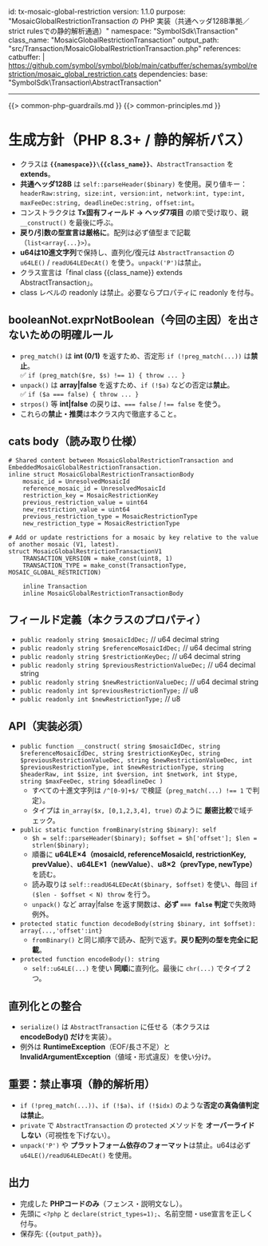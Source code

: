 id: tx-mosaic-global-restriction
version: 1.1.0
purpose: "MosaicGlobalRestrictionTransaction の PHP 実装（共通ヘッダ128B準拠／strict rulesでの静的解析通過）"
namespace: "SymbolSdk\\Transaction"
class_name: "MosaicGlobalRestrictionTransaction"
output_path: "src/Transaction/MosaicGlobalRestrictionTransaction.php"
references:
  catbuffer: |
    https://github.com/symbol/symbol/blob/main/catbuffer/schemas/symbol/restriction/mosaic_global_restriction.cats
dependencies:
  base:   "SymbolSdk\\Transaction\\AbstractTransaction"

---
{{> common-php-guardrails.md }}
{{> common-principles.md }}

# 生成方針（PHP 8.3+ / 静的解析パス）
- クラスは **`{{namespace}}\{{class_name}}`**、`AbstractTransaction` を **extends**。
- **共通ヘッダ128B** は `self::parseHeader($binary)` を使用。戻り値キー：
  `headerRaw:string, size:int, version:int, network:int, type:int, maxFeeDec:string, deadlineDec:string, offset:int`。
- コンストラクタは **Tx固有フィールド → ヘッダ7項目** の順で受け取り、親 `__construct()` を最後に呼ぶ。
- **戻り/引数の型宣言は厳格に**。配列は必ず値型まで記載（`list<array{...}>`）。
- **u64は10進文字列**で保持し、直列化/復元は `AbstractTransaction` の `u64LE()` / `readU64LEDecAt()` を使う。`unpack('P')`は禁止。
- クラス宣言は「final class {{class_name}} extends AbstractTransaction」。
- class レベルの readonly は禁止。必要ならプロパティに readonly を付与。

## booleanNot.exprNotBoolean（今回の主因）を出さないための明確ルール
- `preg_match()` は **int (0/1)** を返すため、否定形 `if (!preg_match(...))` は**禁止**。  
  ✅ `if (preg_match($re, $s) !== 1) { throw ... }`
- `unpack()` は **array|false** を返すため、`if (!$a)` などの否定は**禁止**。  
  ✅ `if ($a === false) { throw ... }`
- `strpos()` 等 **int|false** の戻りは、`=== false` / `!== false` を使う。
- これらの**禁止・推奨**は本クラス内で徹底すること。

## cats body（読み取り仕様）
```cats
# Shared content between MosaicGlobalRestrictionTransaction and EmbeddedMosaicGlobalRestrictionTransaction.
inline struct MosaicGlobalRestrictionTransactionBody
    mosaic_id = UnresolvedMosaicId
    reference_mosaic_id = UnresolvedMosaicId
    restriction_key = MosaicRestrictionKey
    previous_restriction_value = uint64
    new_restriction_value = uint64
    previous_restriction_type = MosaicRestrictionType
    new_restriction_type = MosaicRestrictionType

# Add or update restrictions for a mosaic by key relative to the value of another mosaic (V1, latest).
struct MosaicGlobalRestrictionTransactionV1
    TRANSACTION_VERSION = make_const(uint8, 1)
    TRANSACTION_TYPE = make_const(TransactionType, MOSAIC_GLOBAL_RESTRICTION)

    inline Transaction
    inline MosaicGlobalRestrictionTransactionBody
```

## フィールド定義（本クラスのプロパティ）
- `public readonly string $mosaicIdDec;`            // u64 decimal string
- `public readonly string $referenceMosaicIdDec;`   // u64 decimal string
- `public readonly string $restrictionKeyDec;`      // u64 decimal string
- `public readonly string $previousRestrictionValueDec;` // u64 decimal string
- `public readonly string $newRestrictionValueDec;`      // u64 decimal string
- `public readonly int $previousRestrictionType;`   // u8
- `public readonly int $newRestrictionType;`        // u8

## API（実装必須）
- `public function __construct(
    string $mosaicIdDec,
    string $referenceMosaicIdDec,
    string $restrictionKeyDec,
    string $previousRestrictionValueDec,
    string $newRestrictionValueDec,
    int $previousRestrictionType,
    int $newRestrictionType,
    string $headerRaw, int $size, int $version, int $network, int $type, string $maxFeeDec, string $deadlineDec
  )`
  - すべての十進文字列は `/^[0-9]+$/` で検証（`preg_match(...) !== 1` で判定）。
  - タイプは `in_array($x, [0,1,2,3,4], true)` のように **厳密比較**で域チェック。
- `public static function fromBinary(string $binary): self`
  - `$h = self::parseHeader($binary); $offset = $h['offset']; $len = strlen($binary);`
  - 順番に **u64LE×4（mosaicId, referenceMosaicId, restrictionKey, prevValue）**、**u64LE×1（newValue）**、**u8×2（prevType, newType）** を読む。
  - 読み取りは `self::readU64LEDecAt($binary, $offset)` を使い、毎回 `if ($len - $offset < N) throw` を行う。
  - `unpack()` など array|false を返す関数は、**必ず `=== false` 判定**で失敗時例外。
- `protected static function decodeBody(string $binary, int $offset): array{...,'offset':int}`
  - `fromBinary()` と同じ順序で読み、配列で返す。**戻り配列の型を完全に記載**。
- `protected function encodeBody(): string`
  - `self::u64LE(...)` を使い **同順**に直列化。最後に `chr(...)` でタイプ 2 つ。

## 直列化との整合
- `serialize()` は `AbstractTransaction` に任せる（本クラスは **encodeBody() だけ**を実装）。
- 例外は **RuntimeException**（EOF/長さ不足）と **InvalidArgumentException**（値域・形式違反）を使い分け。

## 重要：禁止事項（静的解析用）
- `if (!preg_match(...))`、`if (!$a)`、`if (!$idx)` のような**否定の真偽値判定は禁止**。
- `private` で `AbstractTransaction` の `protected` メソッドを **オーバーライドしない**（可視性を下げない）。
- `unpack('P')` や **プラットフォーム依存のフォーマット**は禁止。u64は必ず `u64LE()/readU64LEDecAt()` を使用。

## 出力
- 完成した **PHPコードのみ**（フェンス・説明文なし）。
- 先頭に `<?php` と `declare(strict_types=1);`、名前空間・use宣言を正しく付与。
- 保存先: `{{output_path}}`。
